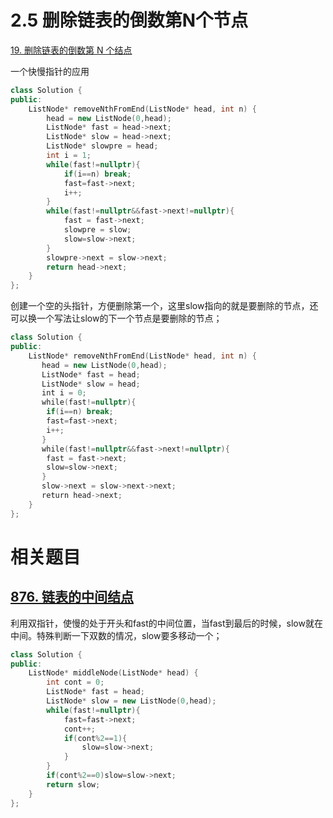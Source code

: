 # 2.5 删除链表的倒数第N个节点

[19. 删除链表的倒数第 N 个结点](https://leetcode.cn/problems/remove-nth-node-from-end-of-list/)

一个快慢指针的应用

```cpp
class Solution {
public:
    ListNode* removeNthFromEnd(ListNode* head, int n) {
        head = new ListNode(0,head);
        ListNode* fast = head->next;
        ListNode* slow = head->next;
        ListNode* slowpre = head;
        int i = 1;
        while(fast!=nullptr){
            if(i==n) break;
            fast=fast->next;
            i++;
        }
        while(fast!=nullptr&&fast->next!=nullptr){
            fast = fast->next;
            slowpre = slow;
            slow=slow->next;
        }
        slowpre->next = slow->next;
        return head->next;
    }
};
```

创建一个空的头指针，方便删除第一个，这里slow指向的就是要删除的节点，还可以换一个写法让slow的下一个节点是要删除的节点；

```cpp
class Solution {
public:
    ListNode* removeNthFromEnd(ListNode* head, int n) {
       head = new ListNode(0,head);
       ListNode* fast = head;
       ListNode* slow = head;
       int i = 0;
       while(fast!=nullptr){
        if(i==n) break;
        fast=fast->next;
        i++;
       }
       while(fast!=nullptr&&fast->next!=nullptr){
        fast = fast->next;
        slow=slow->next;
       }
       slow->next = slow->next->next;
       return head->next;
    }
};
```

# 相关题目

## [876. 链表的中间结点](https://leetcode.cn/problems/middle-of-the-linked-list/)

利用双指针，使慢的处于开头和fast的中间位置，当fast到最后的时候，slow就在中间。特殊判断一下双数的情况，slow要多移动一个；

```cpp
class Solution {
public:
    ListNode* middleNode(ListNode* head) {
        int cont = 0;
        ListNode* fast = head;
        ListNode* slow = new ListNode(0,head);
        while(fast!=nullptr){
            fast=fast->next;
            cont++;
            if(cont%2==1){
                slow=slow->next;
            }
        }
        if(cont%2==0)slow=slow->next;
        return slow;
    }
};
```
